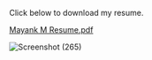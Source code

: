 Click below to download my resume.

[Mayank M Resume.pdf](https://github.com/Mayankmishra110/My-Resume/files/11583029/Mayank.M.Resume.pdf)

![Screenshot (265)](https://github.com/Mayankmishra110/My-Resume/assets/96439214/b6fd30e0-30a2-4da0-a4a4-e1ba025030e4)
